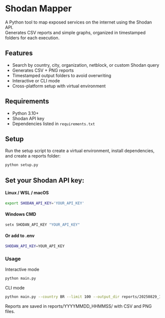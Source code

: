# Shodan Mapper

A Python tool to map exposed services on the internet using the Shodan API.  
Generates CSV reports and simple graphs, organized in timestamped folders for each execution.

## Features

- Search by country, city, organization, netblock, or custom Shodan query
- Generates CSV + PNG reports
- Timestamped output folders to avoid overwriting
- Interactive or CLI mode
- Cross-platform setup with virtual environment

## Requirements

- Python 3.10+
- Shodan API key
- Dependencies listed in `requirements.txt`

## Setup

Run the setup script to create a virtual environment, install dependencies, and create a reports folder:

```bash
python setup.py
````


## Set your Shodan API key:

#### Linux / WSL / macOS
```bash
export SHODAN_API_KEY='YOUR_API_KEY'
```
#### Windows CMD
```bash
setx SHODAN_API_KEY "YOUR_API_KEY"
```
#### Or add to .env
```bash
SHODAN_API_KEY=YOUR_API_KEY
```

### Usage
Interactive mode
```bash
python main.py
```

CLI mode
```bash
python main.py --country BR --limit 100 --output_dir reports/20250829_103015
```


Reports are saved in reports/YYYYMMDD_HHMMSS/ with CSV and PNG files.
